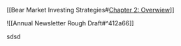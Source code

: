
[[Bear Market Investing Strategies#<u>Chapter 2: Overwiew</u>]]

![[Annual Newsletter Rough Draft#^412a66]]

sdsd